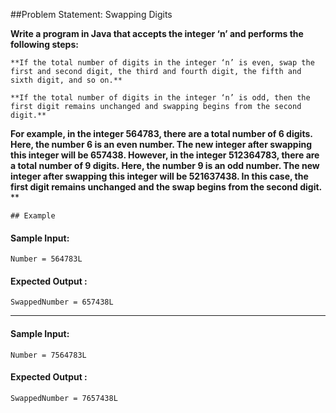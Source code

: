 ##Problem Statement: Swapping Digits

**Write a program in Java that accepts the integer ‘n’ and performs the following steps:**

    **If the total number of digits in the integer ‘n’ is even, swap the first and second digit, the third and fourth digit, the fifth and sixth digit, and so on.**

    **If the total number of digits in the integer ‘n’ is odd, then the first digit remains unchanged and swapping begins from the second digit.**

**For example, in the integer 564783, there are a total number of 6 digits. Here, the number 6 is an even number. The new integer after swapping this integer will be 657438.
However, in the integer 512364783, there are a total number of 9 digits. Here, the number 9 is an odd number. The new integer after swapping this integer will be 521637438.  In this case, the first digit remains unchanged and the swap begins from the second digit.**
**


    ## Example

#### Sample Input:

    Number = 564783L

#### Expected Output :

    SwappedNumber = 657438L

----------------------------------------------------------------------------

#### Sample Input:

    Number = 7564783L

#### Expected Output :

    SwappedNumber = 7657438L

